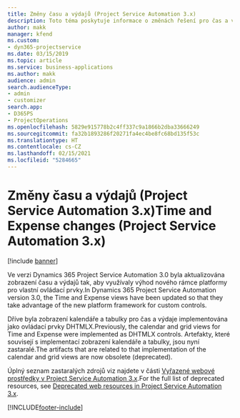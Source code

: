 ```yaml
---
title: Změny času a výdajů (Project Service Automation 3.x)
description: Toto téma poskytuje informace o změnách řešení pro čas a výdaje.
author: makk
manager: kfend
ms.custom:
- dyn365-projectservice
ms.date: 03/15/2019
ms.topic: article
ms.service: business-applications
ms.author: makk
audience: admin
search.audienceType:
- admin
- customizer
search.app:
- D365PS
- ProjectOperations
ms.openlocfilehash: 5829e915778b2c4ff337c9a1866b2dba33666249
ms.sourcegitcommit: fa32b1893286f20271fa4ec4be8fc68bd135f53c
ms.translationtype: HT
ms.contentlocale: cs-CZ
ms.lasthandoff: 02/15/2021
ms.locfileid: "5284665"
---
```

# <a name="time-and-expense-changes-project-service-automation-3x"></a><span data-ttu-id="b8b74-103">Změny času a výdajů (Project Service Automation 3.x)</span><span class="sxs-lookup"><span data-stu-id="b8b74-103">Time and Expense changes (Project Service Automation 3.x)</span></span>

[!include [banner](../../includes/psa-now-project-operations.md)]

<span data-ttu-id="b8b74-104">Ve verzi Dynamics 365 Project Service Automation 3.0 byla aktualizována zobrazení času a výdajů tak, aby využívaly výhod nového rámce platformy pro vlastní ovládací prvky.</span><span class="sxs-lookup"><span data-stu-id="b8b74-104">In Dynamics 365 Project Service Automation version 3.0, the Time and Expense views have been updated so that they take advantage of the new platform framework for custom controls.</span></span>

<span data-ttu-id="b8b74-105">Dříve byla zobrazení kalendáře a tabulky pro čas a výdaje implementována jako ovládací prvky DHTMLX.</span><span class="sxs-lookup"><span data-stu-id="b8b74-105">Previously, the calendar and grid views for Time and Expense were implemented as DHTMLX controls.</span></span> <span data-ttu-id="b8b74-106">Artefakty, které souvisejí s implementací zobrazení kalendáře a tabulky, jsou nyní zastaralé.</span><span class="sxs-lookup"><span data-stu-id="b8b74-106">The artifacts that are related to that implementation of the calendar and grid views are now obsolete (deprecated).</span></span>

<span data-ttu-id="b8b74-107">Úplný seznam zastaralých zdrojů viz najdete v části [Vyřazené webové prostředky v Project Service Automation 3.x](web-resources-deprecated-v3.x.md).</span><span class="sxs-lookup"><span data-stu-id="b8b74-107">For the full list of deprecated resources, see [Deprecated web resources in Project Service Automation 3.x](web-resources-deprecated-v3.x.md).</span></span>


[!INCLUDE[footer-include](../../includes/footer-banner.md)]